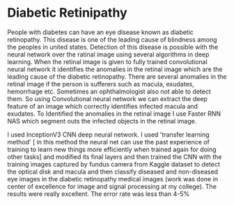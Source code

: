 # Diabetic Retinipathy

People with diabetes can have an eye disease known as diabetic retinopathy. This disease is one of the leading cause of blindness among the peoples in united states. Detection of this disease is possible with the neural network over the ratinal image using several algorithms in deep learning. When the retinal image is given to fully trained convolutional neural network it identifies the anomalies in the retinal image which are the leading cause of the diabetic retinopathy. There are several anomalies in the retinal image if the person is sufferers such as macula, exudates, hemorrhage etc. Sometimes an ophthalmologist also not able to detect them. So using Convolutional neural network we can extract the deep feature of an image which correctly identifies infected macula and exudates. To Identified the anomalies in the retinal image I use Faster RNN NAS which segment outs the infected objects in the retinal image.


I used InceptionV3 CNN deep neural network. I used 'transfer learning method' [ in this method the neural net can use the past experience of training to learn new things more efficiently when trained again for doing other tasks] and modified its final layers and then trained the CNN with the training images captured by fundus camera from Kaggle dataset to detect the optical disk and macula and then classify diseased and non-diseased eye images in the diabetic retinopathy medical images (work was done in center of excellence for image and signal processing at my college). The results were really excellent. The error rate was less than 4-5%
